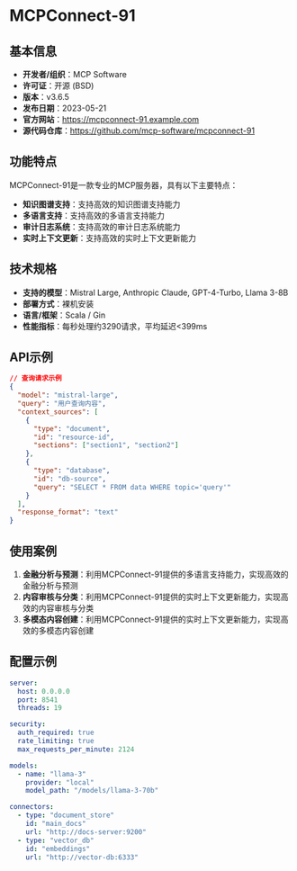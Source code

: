 # MCPConnect-91

## 基本信息

- **开发者/组织**：MCP Software
- **许可证**：开源 (BSD)
- **版本**：v3.6.5
- **发布日期**：2023-05-21
- **官方网站**：https://mcpconnect-91.example.com
- **源代码仓库**：https://github.com/mcp-software/mcpconnect-91

## 功能特点

MCPConnect-91是一款专业的MCP服务器，具有以下主要特点：

- **知识图谱支持**：支持高效的知识图谱支持能力
- **多语言支持**：支持高效的多语言支持能力
- **审计日志系统**：支持高效的审计日志系统能力
- **实时上下文更新**：支持高效的实时上下文更新能力


## 技术规格

- **支持的模型**：Mistral Large, Anthropic Claude, GPT-4-Turbo, Llama 3-8B
- **部署方式**：裸机安装
- **语言/框架**：Scala / Gin
- **性能指标**：每秒处理约3290请求，平均延迟<399ms

## API示例

```json
// 查询请求示例
{
  "model": "mistral-large",
  "query": "用户查询内容",
  "context_sources": [
    {
      "type": "document",
      "id": "resource-id",
      "sections": ["section1", "section2"]
    },
    {
      "type": "database",
      "id": "db-source",
      "query": "SELECT * FROM data WHERE topic='query'"
    }
  ],
  "response_format": "text"
}
```

## 使用案例

1. **金融分析与预测**：利用MCPConnect-91提供的多语言支持能力，实现高效的金融分析与预测
2. **内容审核与分类**：利用MCPConnect-91提供的实时上下文更新能力，实现高效的内容审核与分类
3. **多模态内容创建**：利用MCPConnect-91提供的实时上下文更新能力，实现高效的多模态内容创建


## 配置示例

```yaml
server:
  host: 0.0.0.0
  port: 8541
  threads: 19

security:
  auth_required: true
  rate_limiting: true
  max_requests_per_minute: 2124

models:
  - name: "llama-3"
    provider: "local"
    model_path: "/models/llama-3-70b"

connectors:
  - type: "document_store"
    id: "main_docs"
    url: "http://docs-server:9200"
  - type: "vector_db"
    id: "embeddings"
    url: "http://vector-db:6333"
```